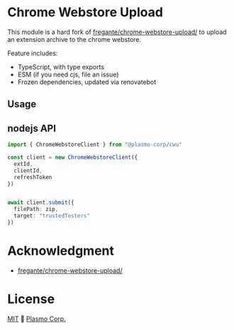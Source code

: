 # Chrome Webstore Upload

This module is a hard fork of [fregante/chrome-webstore-upload/](https://github.com/fregante/chrome-webstore-upload/) to upload an extension archive to the chrome webstore.

Feature includes:

- TypeScript, with type exports
- ESM (if you need cjs, file an issue)
- Frozen dependencies, updated via renovatebot

## Usage

## nodejs API

```ts
import { ChromeWebstoreClient } from "@plasmo-corp/cwu"

const client = new ChromeWebstoreClient({
  extId,
  clientId,
  refreshToken
})


await client.submit({
  filePath: zip,
  target: "trustedTesters"
})
```

# Acknowledgment

- [fregante/chrome-webstore-upload/](https://github.com/fregante/chrome-webstore-upload/)

# License

[MIT](./license) 🚀 [Plasmo Corp.](https://plasmo.com)
